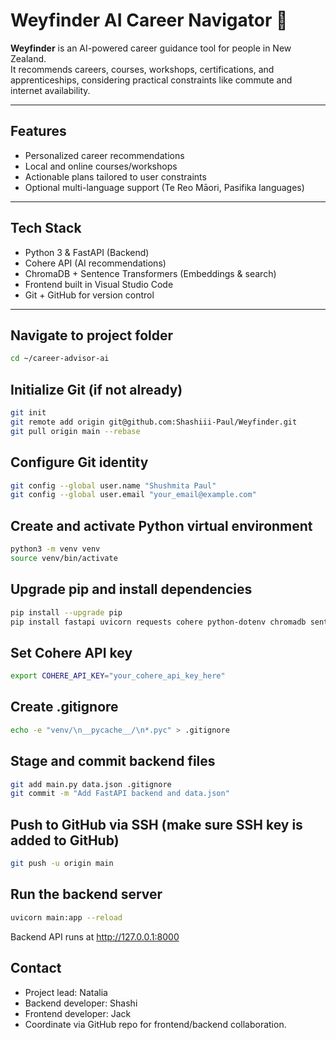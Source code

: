 # Weyfinder AI Career Navigator 🚀

**Weyfinder** is an AI-powered career guidance tool for people in New Zealand.  
It recommends careers, courses, workshops, certifications, and apprenticeships, considering practical constraints like commute and internet availability.

---

## Features

- Personalized career recommendations  
- Local and online courses/workshops  
- Actionable plans tailored to user constraints  
- Optional multi-language support (Te Reo Māori, Pasifika languages)  

---

## Tech Stack

- Python 3 & FastAPI (Backend)  
- Cohere API (AI recommendations)  
- ChromaDB + Sentence Transformers (Embeddings & search)  
- Frontend built in Visual Studio Code  
- Git + GitHub for version control  

---

## Navigate to project folder
```bash
cd ~/career-advisor-ai
```

## Initialize Git (if not already)
```bash
git init
git remote add origin git@github.com:Shashiii-Paul/Weyfinder.git
git pull origin main --rebase
```

## Configure Git identity
```bash
git config --global user.name "Shushmita Paul"
git config --global user.email "your_email@example.com"
```

## Create and activate Python virtual environment
```bash
python3 -m venv venv
source venv/bin/activate
```

## Upgrade pip and install dependencies
```bash
pip install --upgrade pip
pip install fastapi uvicorn requests cohere python-dotenv chromadb sentence-transformers
```

## Set Cohere API key
```bash
export COHERE_API_KEY="your_cohere_api_key_here"
```

## Create .gitignore
```bash
echo -e "venv/\n__pycache__/\n*.pyc" > .gitignore
```

## Stage and commit backend files
```bash
git add main.py data.json .gitignore
git commit -m "Add FastAPI backend and data.json"
```

## Push to GitHub via SSH (make sure SSH key is added to GitHub)
```bash
git push -u origin main
```

## Run the backend server
```bash
uvicorn main:app --reload
```

Backend API runs at http://127.0.0.1:8000

## Contact

- Project lead: Natalia
- Backend developer: Shashi
- Frontend developer: Jack
- Coordinate via GitHub repo for frontend/backend collaboration.
